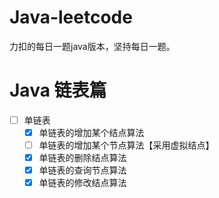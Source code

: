 # Java-leetcode
力扣的每日一题java版本，坚持每日一题。

# Java 链表篇
- [ ] 单链表
  - [x] 单链表的增加某个结点算法
  - [ ] 单链表的增加某个节点算法【采用虚拟结点】
  - [x] 单链表的删除结点算法
  - [x] 单链表的查询节点算法
  - [x] 单链表的修改结点算法
